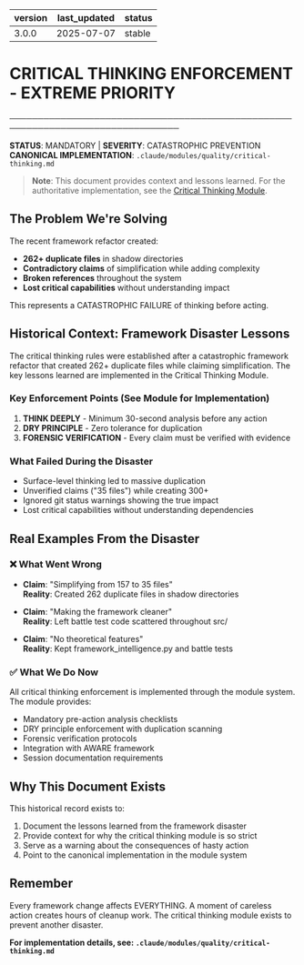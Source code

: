 | version | last_updated | status |
|---------|--------------|--------|
| 3.0.0   | 2025-07-07   | stable |

# CRITICAL THINKING ENFORCEMENT - EXTREME PRIORITY

────────────────────────────────────────────────────────────────────────────────

**STATUS**: MANDATORY | **SEVERITY**: CATASTROPHIC PREVENTION  
**CANONICAL IMPLEMENTATION**: `.claude/modules/quality/critical-thinking.md`

> **Note**: This document provides context and lessons learned. For the authoritative implementation, see the [Critical Thinking Module](../../.claude/modules/quality/critical-thinking.md).

## The Problem We're Solving

The recent framework refactor created:
- **262+ duplicate files** in shadow directories
- **Contradictory claims** of simplification while adding complexity
- **Broken references** throughout the system
- **Lost critical capabilities** without understanding impact

This represents a CATASTROPHIC FAILURE of thinking before acting.

## Historical Context: Framework Disaster Lessons

The critical thinking rules were established after a catastrophic framework refactor that created 262+ duplicate files while claiming simplification. The key lessons learned are implemented in the Critical Thinking Module.

### Key Enforcement Points (See Module for Implementation)

1. **THINK DEEPLY** - Minimum 30-second analysis before any action
2. **DRY PRINCIPLE** - Zero tolerance for duplication
3. **FORENSIC VERIFICATION** - Every claim must be verified with evidence

### What Failed During the Disaster

- Surface-level thinking led to massive duplication
- Unverified claims ("35 files") while creating 300+
- Ignored git status warnings showing the true impact
- Lost critical capabilities without understanding dependencies

## Real Examples From the Disaster

### ❌ What Went Wrong
- **Claim**: "Simplifying from 157 to 35 files"  
  **Reality**: Created 262 duplicate files in shadow directories

- **Claim**: "Making the framework cleaner"  
  **Reality**: Left battle test code scattered throughout src/

- **Claim**: "No theoretical features"  
  **Reality**: Kept framework_intelligence.py and battle tests

### ✅ What We Do Now
All critical thinking enforcement is implemented through the module system. The module provides:
- Mandatory pre-action analysis checklists
- DRY principle enforcement with duplication scanning
- Forensic verification protocols
- Integration with AWARE framework
- Session documentation requirements

## Why This Document Exists

This historical record exists to:
1. Document the lessons learned from the framework disaster
2. Provide context for why the critical thinking module is so strict
3. Serve as a warning about the consequences of hasty action
4. Point to the canonical implementation in the module system

## Remember

Every framework change affects EVERYTHING. A moment of careless action creates hours of cleanup work. The critical thinking module exists to prevent another disaster.

**For implementation details, see: `.claude/modules/quality/critical-thinking.md`**